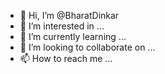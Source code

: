 - 👋 Hi, I’m @BharatDinkar
- 👀 I’m interested in ...
- 🌱 I’m currently learning ...
- 💞️ I’m looking to collaborate on ...
- 📫 How to reach me ...

<!---
BharatDinkar/BharatDinkar is a ✨ special ✨ repository because its `README.md` (this file) appears on your GitHub profile.
You can click the Preview link to take a look at your changes.
--->

